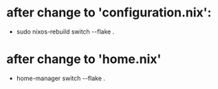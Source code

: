 # after change to 'configuration.nix':
 - sudo nixos-rebuild switch --flake .

# after change to 'home.nix'

 - home-manager switch --flake .
